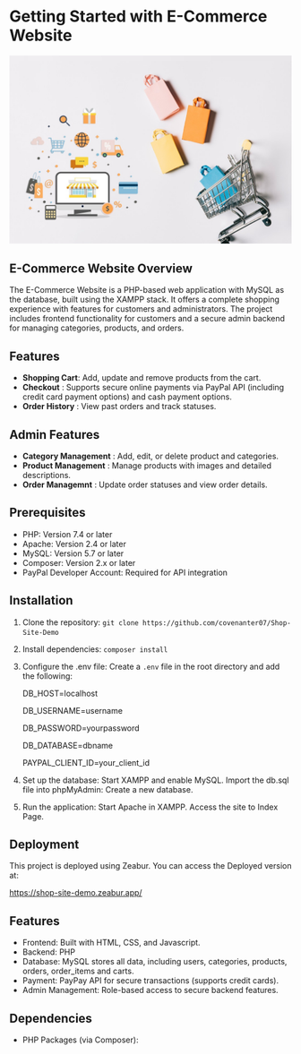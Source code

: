 # Getting Started with E-Commerce Website

![Demo](https://github.com/covenanter07/Shop-Site-Demo/blob/main/assets/images/slider2.jpg)

## E-Commerce Website Overview
The E-Commerce Website is a PHP-based web application with MySQL as the database, built using the XAMPP stack. It offers a complete shopping experience with features for customers and administrators. The project includes frontend functionality for customers and a secure admin backend for managing categories, products, and orders.

## Features
- **Shopping Cart**: Add, update and remove products from the cart.
- **Checkout** : Supports secure online payments via PayPal API (including credit card payment options) and cash payment options.
- **Order History** : View past orders and track statuses.

## Admin Features
- **Category Management** : Add, edit, or delete product and categories.
- **Product Management** : Manage products with images and detailed descriptions.
- **Order Managemnt** : Update order statuses and view order details.

## Prerequisites

* PHP: Version 7.4 or later
* Apache: Version 2.4 or later
* MySQL: Version 5.7 or later
* Composer: Version 2.x or later
* PayPal Developer Account: Required for API integration

## Installation

1. Clone the repository:
   `git clone https://github.com/covenanter07/Shop-Site-Demo `

2. Install dependencies:
   `composer install`

3. Configure the .env file:
   Create a `.env` file in the root directory and add the following:

   DB_HOST=localhost
   
   DB_USERNAME=username
   
   DB_PASSWORD=yourpassword
   
   DB_DATABASE=dbname
   
   PAYPAL_CLIENT_ID=your_client_id

4. Set up the database:
   Start XAMPP and enable MySQL.
   Import the db.sql file into phpMyAdmin: Create a new database.


5. Run the application:
   Start Apache in XAMPP.
   Access the site to Index Page.

## Deployment
This project is deployed using Zeabur. You can access the Deployed version at:

https://shop-site-demo.zeabur.app/

## Features

* Frontend: Built with HTML, CSS, and Javascript.
* Backend: PHP
* Database: MySQL stores all data, including users, categories, products, orders, order_items and carts.
* Payment: PayPay API for secure transactions (supports credit cards).
* Admin Management: Role-based access to secure backend features.

## Dependencies

* PHP Packages (via Composer):
